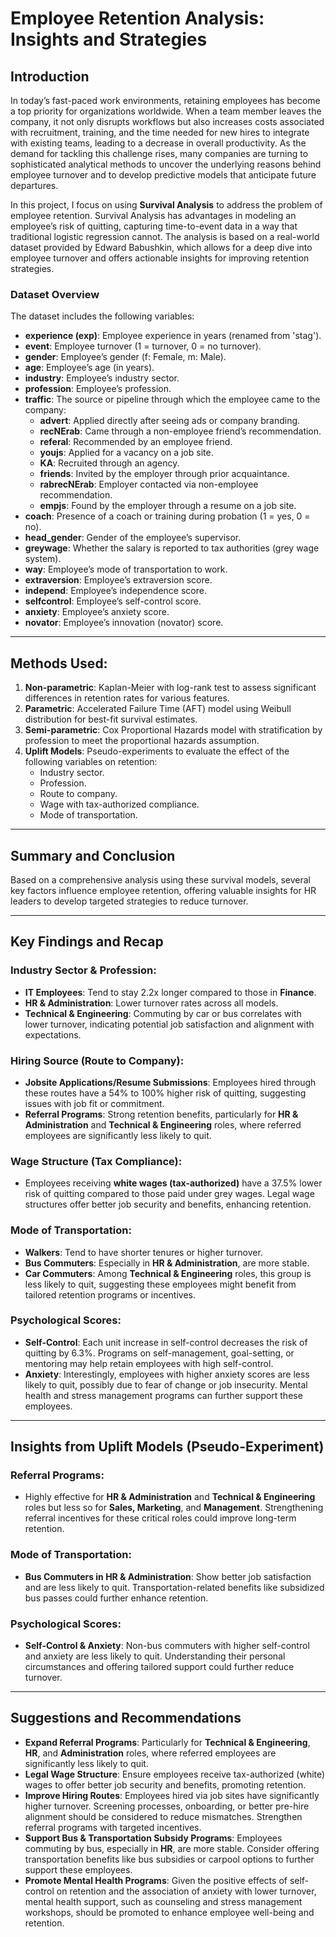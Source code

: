# Employee Retention Analysis: Insights and Strategies

## Introduction

In today’s fast-paced work environments, retaining employees has become a top priority for organizations worldwide. When a team member leaves the company, it not only disrupts workflows but also increases costs associated with recruitment, training, and the time needed for new hires to integrate with existing teams, leading to a decrease in overall productivity. As the demand for tackling this challenge rises, many companies are turning to sophisticated analytical methods to uncover the underlying reasons behind employee turnover and to develop predictive models that anticipate future departures.

In this project, I focus on using **Survival Analysis** to address the problem of employee retention. Survival Analysis has advantages in modeling an employee’s risk of quitting, capturing time-to-event data in a way that traditional logistic regression cannot. The analysis is based on a real-world dataset provided by Edward Babushkin, which allows for a deep dive into employee turnover and offers actionable insights for improving retention strategies.

### Dataset Overview

The dataset includes the following variables:

- **experience (exp)**: Employee experience in years (renamed from 'stag').
- **event**: Employee turnover (1 = turnover, 0 = no turnover).
- **gender**: Employee’s gender (f: Female, m: Male).
- **age**: Employee’s age (in years).
- **industry**: Employee’s industry sector.
- **profession**: Employee’s profession.
- **traffic**: The source or pipeline through which the employee came to the company:
  - **advert**: Applied directly after seeing ads or company branding.
  - **recNErab**: Came through a non-employee friend’s recommendation.
  - **referal**: Recommended by an employee friend.
  - **youjs**: Applied for a vacancy on a job site.
  - **KA**: Recruited through an agency.
  - **friends**: Invited by the employer through prior acquaintance.
  - **rabrecNErab**: Employer contacted via non-employee recommendation.
  - **empjs**: Found by the employer through a resume on a job site.
- **coach**: Presence of a coach or training during probation (1 = yes, 0 = no).
- **head_gender**: Gender of the employee’s supervisor.
- **greywage**: Whether the salary is reported to tax authorities (grey wage system).
- **way**: Employee’s mode of transportation to work.
- **extraversion**: Employee’s extraversion score.
- **independ**: Employee’s independence score.
- **selfcontrol**: Employee’s self-control score.
- **anxiety**: Employee’s anxiety score.
- **novator**: Employee’s innovation (novator) score.

---

## Methods Used:

1. **Non-parametric**: Kaplan-Meier with log-rank test to assess significant differences in retention rates for various features.
2. **Parametric**: Accelerated Failure Time (AFT) model using Weibull distribution for best-fit survival estimates.
3. **Semi-parametric**: Cox Proportional Hazards model with stratification by profession to meet the proportional hazards assumption.
4. **Uplift Models**: Pseudo-experiments to evaluate the effect of the following variables on retention:
   - Industry sector.
   - Profession.
   - Route to company.
   - Wage with tax-authorized compliance.
   - Mode of transportation.

---

## Summary and Conclusion
Based on a comprehensive analysis using these survival models, several key factors influence employee retention, offering valuable insights for HR leaders to develop targeted strategies to reduce turnover.

---

## Key Findings and Recap

### Industry Sector & Profession:
- **IT Employees**: Tend to stay 2.2x longer compared to those in **Finance**.
- **HR & Administration**: Lower turnover rates across all models.
- **Technical & Engineering**: Commuting by car or bus correlates with lower turnover, indicating potential job satisfaction and alignment with expectations.

### Hiring Source (Route to Company):
- **Jobsite Applications/Resume Submissions**: Employees hired through these routes have a 54% to 100% higher risk of quitting, suggesting issues with job fit or commitment.
- **Referral Programs**: Strong retention benefits, particularly for **HR & Administration** and **Technical & Engineering** roles, where referred employees are significantly less likely to quit.

### Wage Structure (Tax Compliance):
- Employees receiving **white wages (tax-authorized)** have a 37.5% lower risk of quitting compared to those paid under grey wages. Legal wage structures offer better job security and benefits, enhancing retention.

### Mode of Transportation:
- **Walkers**: Tend to have shorter tenures or higher turnover.
- **Bus Commuters**: Especially in **HR & Administration**, are more stable.
- **Car Commuters**: Among **Technical & Engineering** roles, this group is less likely to quit, suggesting these employees might benefit from tailored retention programs or incentives.

### Psychological Scores:
- **Self-Control**: Each unit increase in self-control decreases the risk of quitting by 6.3%. Programs on self-management, goal-setting, or mentoring may help retain employees with high self-control.
- **Anxiety**: Interestingly, employees with higher anxiety scores are less likely to quit, possibly due to fear of change or job insecurity. Mental health and stress management programs can further support these employees.

---

## Insights from Uplift Models (Pseudo-Experiment)

### Referral Programs:
- Highly effective for **HR & Administration** and **Technical & Engineering** roles but less so for **Sales, Marketing**, and **Management**. Strengthening referral incentives for these critical roles could improve long-term retention.

### Mode of Transportation:
- **Bus Commuters in HR & Administration**: Show better job satisfaction and are less likely to quit. Transportation-related benefits like subsidized bus passes could further enhance retention.

### Psychological Scores:
- **Self-Control & Anxiety**: Non-bus commuters with higher self-control and anxiety are less likely to quit. Understanding their personal circumstances and offering tailored support could further reduce turnover.

---

## Suggestions and Recommendations

- **Expand Referral Programs**: Particularly for **Technical & Engineering**, **HR**, and **Administration** roles, where referred employees are significantly less likely to quit.
- **Legal Wage Structure**: Ensure employees receive tax-authorized (white) wages to offer better job security and benefits, promoting retention.
- **Improve Hiring Routes**: Employees hired via job sites have significantly higher turnover. Screening processes, onboarding, or better pre-hire alignment should be considered to reduce mismatches. Strengthen referral programs with targeted incentives.
- **Support Bus & Transportation Subsidy Programs**: Employees commuting by bus, especially in **HR**, are more stable. Consider offering transportation benefits like bus subsidies or carpool options to further support these employees.
- **Promote Mental Health Programs**: Given the positive effects of self-control on retention and the association of anxiety with lower turnover, mental health support, such as counseling and stress management workshops, should be promoted to enhance employee well-being and retention.

